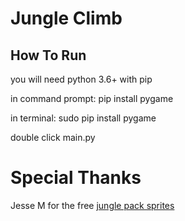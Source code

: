 # Jungle Climb
## How To Run
you will need python 3.6+ with pip

in command prompt: pip install pygame

in terminal: sudo pip install pygame

double click main.py

# Special Thanks
Jesse M for the free [jungle pack sprites](https://jesse-m.itch.io/jungle-pack)
